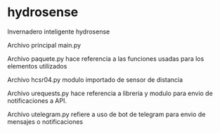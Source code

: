 # hydrosense
Invernadero inteligente hydrosense

Archivo principal main.py

Archivo paquete.py hace referencia a las funciones usadas para los elementos utilizados

Archivo hcsr04.py modulo importado de sensor de distancia

Archivo urequests.py hace referencia a libreria y modulo para envio de notificaciones a API.

Archivo utelegram.py refiere a uso de bot de telegram para envio de mensajes o notificaciones
